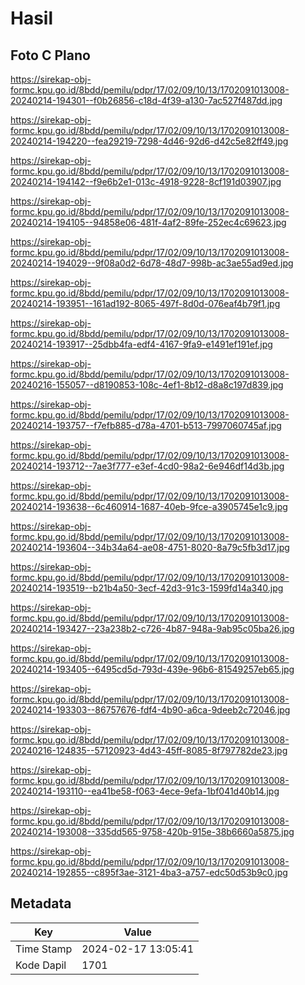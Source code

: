 # Hasil

## Foto C Plano

https://sirekap-obj-formc.kpu.go.id/8bdd/pemilu/pdpr/17/02/09/10/13/1702091013008-20240214-194301--f0b26856-c18d-4f39-a130-7ac527f487dd.jpg

https://sirekap-obj-formc.kpu.go.id/8bdd/pemilu/pdpr/17/02/09/10/13/1702091013008-20240214-194220--fea29219-7298-4d46-92d6-d42c5e82ff49.jpg

https://sirekap-obj-formc.kpu.go.id/8bdd/pemilu/pdpr/17/02/09/10/13/1702091013008-20240214-194142--f9e6b2e1-013c-4918-9228-8cf191d03907.jpg

https://sirekap-obj-formc.kpu.go.id/8bdd/pemilu/pdpr/17/02/09/10/13/1702091013008-20240214-194105--94858e06-481f-4af2-89fe-252ec4c69623.jpg

https://sirekap-obj-formc.kpu.go.id/8bdd/pemilu/pdpr/17/02/09/10/13/1702091013008-20240214-194029--9f08a0d2-6d78-48d7-998b-ac3ae55ad9ed.jpg

https://sirekap-obj-formc.kpu.go.id/8bdd/pemilu/pdpr/17/02/09/10/13/1702091013008-20240214-193951--161ad192-8065-497f-8d0d-076eaf4b79f1.jpg

https://sirekap-obj-formc.kpu.go.id/8bdd/pemilu/pdpr/17/02/09/10/13/1702091013008-20240214-193917--25dbb4fa-edf4-4167-9fa9-e1491ef191ef.jpg

https://sirekap-obj-formc.kpu.go.id/8bdd/pemilu/pdpr/17/02/09/10/13/1702091013008-20240216-155057--d8190853-108c-4ef1-8b12-d8a8c197d839.jpg

https://sirekap-obj-formc.kpu.go.id/8bdd/pemilu/pdpr/17/02/09/10/13/1702091013008-20240214-193757--f7efb885-d78a-4701-b513-7997060745af.jpg

https://sirekap-obj-formc.kpu.go.id/8bdd/pemilu/pdpr/17/02/09/10/13/1702091013008-20240214-193712--7ae3f777-e3ef-4cd0-98a2-6e946df14d3b.jpg

https://sirekap-obj-formc.kpu.go.id/8bdd/pemilu/pdpr/17/02/09/10/13/1702091013008-20240214-193638--6c460914-1687-40eb-9fce-a3905745e1c9.jpg

https://sirekap-obj-formc.kpu.go.id/8bdd/pemilu/pdpr/17/02/09/10/13/1702091013008-20240214-193604--34b34a64-ae08-4751-8020-8a79c5fb3d17.jpg

https://sirekap-obj-formc.kpu.go.id/8bdd/pemilu/pdpr/17/02/09/10/13/1702091013008-20240214-193519--b21b4a50-3ecf-42d3-91c3-1599fd14a340.jpg

https://sirekap-obj-formc.kpu.go.id/8bdd/pemilu/pdpr/17/02/09/10/13/1702091013008-20240214-193427--23a238b2-c726-4b87-948a-9ab95c05ba26.jpg

https://sirekap-obj-formc.kpu.go.id/8bdd/pemilu/pdpr/17/02/09/10/13/1702091013008-20240214-193405--6495cd5d-793d-439e-96b6-81549257eb65.jpg

https://sirekap-obj-formc.kpu.go.id/8bdd/pemilu/pdpr/17/02/09/10/13/1702091013008-20240214-193303--86757676-fdf4-4b90-a6ca-9deeb2c72046.jpg

https://sirekap-obj-formc.kpu.go.id/8bdd/pemilu/pdpr/17/02/09/10/13/1702091013008-20240216-124835--57120923-4d43-45ff-8085-8f797782de23.jpg

https://sirekap-obj-formc.kpu.go.id/8bdd/pemilu/pdpr/17/02/09/10/13/1702091013008-20240214-193110--ea41be58-f063-4ece-9efa-1bf041d40b14.jpg

https://sirekap-obj-formc.kpu.go.id/8bdd/pemilu/pdpr/17/02/09/10/13/1702091013008-20240214-193008--335dd565-9758-420b-915e-38b6660a5875.jpg

https://sirekap-obj-formc.kpu.go.id/8bdd/pemilu/pdpr/17/02/09/10/13/1702091013008-20240214-192855--c895f3ae-3121-4ba3-a757-edc50d53b9c0.jpg


## Metadata

| Key        | Value               |
| ---------- | ------------------- |
| Time Stamp | 2024-02-17 13:05:41 |
| Kode Dapil | 1701                |



